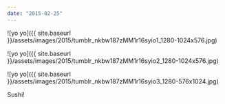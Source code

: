 ```yaml
---
date: "2015-02-25"
---
```


![yo yo]({{ site.baseurl }}/assets/images/2015/tumblr_nkbw187zMM1r16syio1_1280-1024x576.jpg)

![yo yo]({{ site.baseurl }}/assets/images/2015/tumblr_nkbw187zMM1r16syio2_1280-1024x576.jpg)

![yo yo]({{ site.baseurl }}/assets/images/2015/tumblr_nkbw187zMM1r16syio3_1280-576x1024.jpg)

Sushi!
